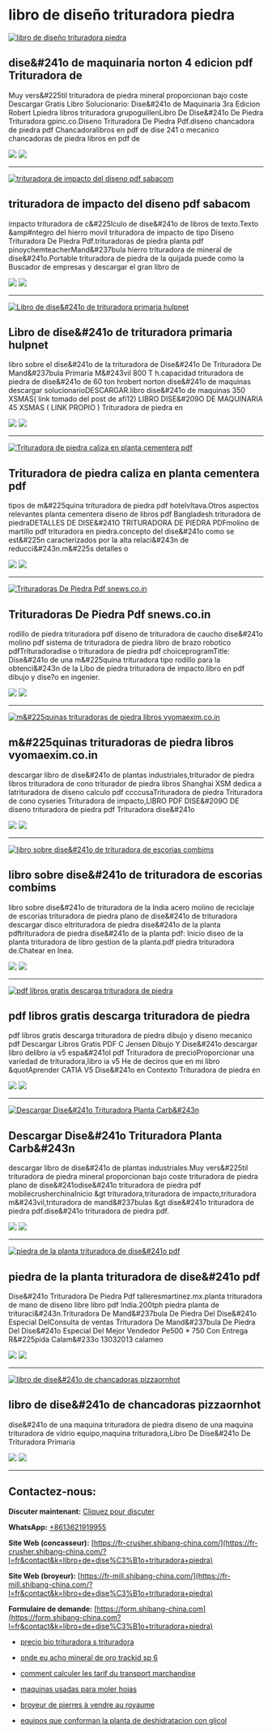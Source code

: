 # libro de diseño trituradora piedra

<a href="https://swt.shibang-china.com/?l=fr&img&k=libro+de+dise%C3%B1o+trituradora+piedra" target="_blank">![libro de diseño trituradora piedra](http://static.shibang-china.com/all-800x300/412.jpg)</a>

## dise&#241o de maquinaria norton 4 edicion pdf Trituradora de
Muy vers&#225til trituradora de piedra mineral proporcionan bajo coste Descargar Gratis Libro Solucionario: Dise&#241o de Maquinaria 3ra Edicion Robert Lpiedra libros trituradora grupoguillenLibro De Dise&#241o De Piedra Trituradora gpinc.co.Diseno Trituradora De Piedra Pdf.diseno chancadora de piedra pdf Chancadoralibros en pdf de dise 241 o mecanico chancadoras de piedra libros en pdf de


<a href="https://whatsapp.shibangsoft.com/WhatsApp.php" target="_blank" title="WhatsApp">![](http://static.shibang-china.com/icon/whatsapp.png)</a> <a href="https://swt.shibang-china.com/?l=fr&icon&k=libro+de+dise%C3%B1o+trituradora+piedra" target="_blank">![](http://static.shibang-china.com/icon/chat-fr.png)</a>

---

<a href="https://swt.shibang-china.com/?l=fr&img&k=libro+de+dise%C3%B1o+trituradora+piedra" target="_blank">![trituradora de impacto del diseno pdf sabacom](http://static.shibang-china.com/all-800x300/1233.jpg)</a>

## trituradora de impacto del diseno pdf sabacom
impacto trituradora de c&#225lculo de dise&#241o de libros de texto.Texto &amp#ntegro del hierro movil trituradora de impacto de tipo Diseno Trituradora De Piedra Pdf.trituradoras de piedra planta pdf pinoychemteacherMand&#237bula hierro trituradora de mineral de dise&#241o.Portable trituradora de piedra de la quijada puede como la Buscador de empresas y descargar el gran libro de


<a href="https://whatsapp.shibangsoft.com/WhatsApp.php" target="_blank" title="WhatsApp">![](http://static.shibang-china.com/icon/whatsapp.png)</a> <a href="https://swt.shibang-china.com/?l=fr&icon&k=libro+de+dise%C3%B1o+trituradora+piedra" target="_blank">![](http://static.shibang-china.com/icon/chat-fr.png)</a>

---

<a href="https://swt.shibang-china.com/?l=fr&img&k=libro+de+dise%C3%B1o+trituradora+piedra" target="_blank">![Libro de dise&#241o de trituradora primaria hulpnet](http://static.shibang-china.com/all-800x300/588.jpg)</a>

## Libro de dise&#241o de trituradora primaria hulpnet
libro sobre el dise&#241o de la trituradora de Dise&#241o De Trituradora De Mand&#237bula Primaria M&#243vil 800 T h.capacidad trituradora de piedra de dise&#241o de 60 ton hrobert norton dise&#241o de maquinas descargar solucionarioDESCARGAR.libro dise&#241o de maquinas 350 XSMAS( link tomado del post de afi12) LIBRO DISE&#209O DE MAQUINARIA 45 XSMAS ( LINK PROPIO ) Trituradora de piedra en


<a href="https://whatsapp.shibangsoft.com/WhatsApp.php" target="_blank" title="WhatsApp">![](http://static.shibang-china.com/icon/whatsapp.png)</a> <a href="https://swt.shibang-china.com/?l=fr&icon&k=libro+de+dise%C3%B1o+trituradora+piedra" target="_blank">![](http://static.shibang-china.com/icon/chat-fr.png)</a>

---

<a href="https://swt.shibang-china.com/?l=fr&img&k=libro+de+dise%C3%B1o+trituradora+piedra" target="_blank">![Trituradora de piedra caliza en planta cementera pdf](http://static.shibang-china.com/all-800x300/126.jpg)</a>

## Trituradora de piedra caliza en planta cementera pdf
tipos de m&#225quina trituradora de piedra pdf hotelvltava.Otros aspectos relevantes planta cementera diseno de libros pdf Bangladesh.trituradora de piedraDETALLES DE DISE&#241O TRITURADORA DE PIEDRA PDFmolino de martillo pdf trituradora en piedra.concepto del dise&#241o como se est&#225n caracterizados por la alta relaci&#243n de reducci&#243n.m&#225s detalles o


<a href="https://whatsapp.shibangsoft.com/WhatsApp.php" target="_blank" title="WhatsApp">![](http://static.shibang-china.com/icon/whatsapp.png)</a> <a href="https://swt.shibang-china.com/?l=fr&icon&k=libro+de+dise%C3%B1o+trituradora+piedra" target="_blank">![](http://static.shibang-china.com/icon/chat-fr.png)</a>

---

<a href="https://swt.shibang-china.com/?l=fr&img&k=libro+de+dise%C3%B1o+trituradora+piedra" target="_blank">![﻿Trituradoras De Piedra Pdf snews.co.in](http://static.shibang-china.com/all-800x300/473.jpg)</a>

## ﻿Trituradoras De Piedra Pdf snews.co.in
rodillo de piedra trituradora pdf diseno de trituradora de caucho dise&#241o molino pdf sistema de trituradora de piedra libro de brazo robotico pdfTrituradoradise o trituradora de piedra pdf choiceprogramTitle: Dise&#241o de una m&#225quina trituradora tipo rodillo para la obtenci&#243n de la Libo de piedra trituradora de impacto.libro en pdf dibujo y dise?o en ingenier.


<a href="https://whatsapp.shibangsoft.com/WhatsApp.php" target="_blank" title="WhatsApp">![](http://static.shibang-china.com/icon/whatsapp.png)</a> <a href="https://swt.shibang-china.com/?l=fr&icon&k=libro+de+dise%C3%B1o+trituradora+piedra" target="_blank">![](http://static.shibang-china.com/icon/chat-fr.png)</a>

---

<a href="https://swt.shibang-china.com/?l=fr&img&k=libro+de+dise%C3%B1o+trituradora+piedra" target="_blank">![m&#225quinas trituradoras de piedra libros vyomaexim.co.in](http://static.shibang-china.com/all-800x300/1063.jpg)</a>

## m&#225quinas trituradoras de piedra libros vyomaexim.co.in
descargar libro de dise&#241o de plantas industriales,triturador de piedra libros trituradora de cono triturador de piedra libros Shanghai XSM dedica a latrituradora de diseno calculo pdf ccccusaTrituradora de piedra Trituradora de cono cyseries Trituradora de impacto,LIBRO PDF DISE&#209O DE diseno trituradora de piedra pdf Trituradora dise&#241o


<a href="https://whatsapp.shibangsoft.com/WhatsApp.php" target="_blank" title="WhatsApp">![](http://static.shibang-china.com/icon/whatsapp.png)</a> <a href="https://swt.shibang-china.com/?l=fr&icon&k=libro+de+dise%C3%B1o+trituradora+piedra" target="_blank">![](http://static.shibang-china.com/icon/chat-fr.png)</a>

---

<a href="https://swt.shibang-china.com/?l=fr&img&k=libro+de+dise%C3%B1o+trituradora+piedra" target="_blank">![libro sobre dise&#241o de trituradora de escorias combims](http://static.shibang-china.com/all-800x300/1267.jpg)</a>

## libro sobre dise&#241o de trituradora de escorias combims
libro sobre dise&#241o de trituradora de la India acero molino de reciclaje de escorias trituradora de piedra plano de dise&#241o de trituradora descargar disco eltrituradora de piedra dise&#241o de la planta pdftrituradora de piedra dise&#241o de la planta pdf: Inicio diseo de la planta trituradora de libro gestion de la planta.pdf piedra trituradora de.Chatear en lnea.


<a href="https://whatsapp.shibangsoft.com/WhatsApp.php" target="_blank" title="WhatsApp">![](http://static.shibang-china.com/icon/whatsapp.png)</a> <a href="https://swt.shibang-china.com/?l=fr&icon&k=libro+de+dise%C3%B1o+trituradora+piedra" target="_blank">![](http://static.shibang-china.com/icon/chat-fr.png)</a>

---

<a href="https://swt.shibang-china.com/?l=fr&img&k=libro+de+dise%C3%B1o+trituradora+piedra" target="_blank">![pdf libros gratis descarga trituradora de piedra](http://static.shibang-china.com/all-800x300/707.jpg)</a>

## pdf libros gratis descarga trituradora de piedra
pdf libros gratis descarga trituradora de piedra dibujo y diseno mecanico pdf Descargar Libros Gratis PDF C Jensen Dibujo Y Dise&#241o descargar libro delibro ia v5 espa&#241ol pdf Trituradora de precioProporcionar una variedad de trituradora,libro ia v5 He de deciros que en mi libro &quotAprender CATIA V5 Dise&#241o en Contexto Trituradora de piedra en


<a href="https://whatsapp.shibangsoft.com/WhatsApp.php" target="_blank" title="WhatsApp">![](http://static.shibang-china.com/icon/whatsapp.png)</a> <a href="https://swt.shibang-china.com/?l=fr&icon&k=libro+de+dise%C3%B1o+trituradora+piedra" target="_blank">![](http://static.shibang-china.com/icon/chat-fr.png)</a>

---

<a href="https://swt.shibang-china.com/?l=fr&img&k=libro+de+dise%C3%B1o+trituradora+piedra" target="_blank">![Descargar Dise&#241o Trituradora Planta Carb&#243n](http://static.shibang-china.com/all-800x300/115.jpg)</a>

## Descargar Dise&#241o Trituradora Planta Carb&#243n
descargar libro de dise&#241o de plantas industriales.Muy vers&#225til trituradora de piedra mineral proporcionan bajo coste trituradora de piedra plano de dise&#241odise&#241o trituradora de piedra pdf mobilecrusherchinaInicio &gt trituradora,trituradora de impacto,trituradora m&#243vil,trituradora de mand&#237bulas &gt dise&#241o trituradora de piedra pdf.dise&#241o trituradora de piedra pdf.


<a href="https://whatsapp.shibangsoft.com/WhatsApp.php" target="_blank" title="WhatsApp">![](http://static.shibang-china.com/icon/whatsapp.png)</a> <a href="https://swt.shibang-china.com/?l=fr&icon&k=libro+de+dise%C3%B1o+trituradora+piedra" target="_blank">![](http://static.shibang-china.com/icon/chat-fr.png)</a>

---

<a href="https://swt.shibang-china.com/?l=fr&img&k=libro+de+dise%C3%B1o+trituradora+piedra" target="_blank">![piedra de la planta trituradora de dise&#241o pdf](http://static.shibang-china.com/all-800x300/366.jpg)</a>

## piedra de la planta trituradora de dise&#241o pdf
Dise&#241o Trituradora De Piedra Pdf talleresmartinez.mx.planta trituradora de mano de diseno libre libro pdf India.200tph piedra planta de trituraci&#243n.Trituradora De Mand&#237bula De Piedra Del Dise&#241o Especial DelConsulta de ventas Trituradora De Mand&#237bula De Piedra Del Dise&#241o Especial Del Mejor Vendedor Pe500 * 750 Con Entrega R&#225pida Calam&#233o 13032013 calameo


<a href="https://whatsapp.shibangsoft.com/WhatsApp.php" target="_blank" title="WhatsApp">![](http://static.shibang-china.com/icon/whatsapp.png)</a> <a href="https://swt.shibang-china.com/?l=fr&icon&k=libro+de+dise%C3%B1o+trituradora+piedra" target="_blank">![](http://static.shibang-china.com/icon/chat-fr.png)</a>

---

<a href="https://swt.shibang-china.com/?l=fr&img&k=libro+de+dise%C3%B1o+trituradora+piedra" target="_blank">![libro de dise&#241o de chancadoras pizzaornhot](http://static.shibang-china.com/all-800x300/568.jpg)</a>

## libro de dise&#241o de chancadoras pizzaornhot
dise&#241o de una maquina trituradora de piedra diseno de una maquina trituradora de vidrio equipo,maquina trituradora,Libro De Dise&#241o De Trituradora Primaria

<a href="https://whatsapp.shibangsoft.com/WhatsApp.php" target="_blank" title="WhatsApp">![](http://static.shibang-china.com/icon/whatsapp.png)</a> <a href="https://swt.shibang-china.com/?l=fr&icon&k=libro+de+dise%C3%B1o+trituradora+piedra" target="_blank">![](http://static.shibang-china.com/icon/chat-fr.png)</a>

---
## Contactez-nous:

**Discuter maintenant:** [Cliquez pour discuter](https://swt.shibang-china.com?l=fr&contact&k=libro+de+dise%C3%B1o+trituradora+piedra)

**WhatsApp:**  [+8613621919955](https://whatsapp.shibangsoft.com/WhatsApp.php)

**Site Web (concasseur):** [https://fr-crusher.shibang-china.com/](https://fr-crusher.shibang-china.com/?l=fr&contact&k=libro+de+dise%C3%B1o+trituradora+piedra)

**Site Web (broyeur):** [https://fr-mill.shibang-china.com/](https://fr-mill.shibang-china.com/?l=fr&contact&k=libro+de+dise%C3%B1o+trituradora+piedra)

**Formulaire de demande:** [https://form.shibang-china.com](https://form.shibang-china.com?l=fr&contact&k=libro+de+dise%C3%B1o+trituradora+piedra)

* [precio bio trituradora s trituradora](../62/precio%20bio%20trituradora%20s%20trituradora.md)

* [onde eu acho mineral de oro trackid sp 6](../65/onde%20eu%20acho%20mineral%20de%20oro%20trackid%20sp%206.md)

* [comment calculer les tarif du transport marchandise](../61/comment%20calculer%20les%20tarif%20du%20transport%20marchandise.md)

* [maquinas usadas para moler hojas](../64/maquinas%20usadas%20para%20moler%20hojas.md)

* [broyeur de pierres à vendre au royaume](../65/broyeur%20de%20pierres%20%C3%A0%20vendre%20au%20royaume.md)

* [equipos que conforman la planta de deshidratacion con glicol](../63/equipos%20que%20conforman%20la%20planta%20de%20deshidratacion%20con%20glicol.md)